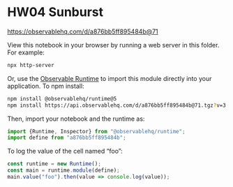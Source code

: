 # HW04 Sunburst

https://observablehq.com/d/a876bb5ff895484b@71

View this notebook in your browser by running a web server in this folder. For
example:

~~~sh
npx http-server
~~~

Or, use the [Observable Runtime](https://github.com/observablehq/runtime) to
import this module directly into your application. To npm install:

~~~sh
npm install @observablehq/runtime@5
npm install https://api.observablehq.com/d/a876bb5ff895484b@71.tgz?v=3
~~~

Then, import your notebook and the runtime as:

~~~js
import {Runtime, Inspector} from "@observablehq/runtime";
import define from "a876bb5ff895484b";
~~~

To log the value of the cell named “foo”:

~~~js
const runtime = new Runtime();
const main = runtime.module(define);
main.value("foo").then(value => console.log(value));
~~~
